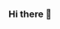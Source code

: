 ### Hi there 👋

<!--
**Frank6496/Frank6496** is a ✨ _special_ ✨ repository because its `README.md` (this file) appears on your GitHub profile.

Here are some ideas to get you started:
### Francis Njoroge Muthoni
I'm a Bsc Software Engineering student with a diverse knowledge and skills in tech, I'm an Explore Data Science graduate in Data Science.
- 🔭 I’m currently working on a Competitor Analysis project.
- 🌱 I’m currently learning AWS Udacity Nanodegree program.
- 👯 I’m looking to collaborate on cool stuffs and learning new things.
- 🤔 I’m looking for help with ML Engineering mentorship.
- 💬 Ask me about Data Science, Data Engineering, Data Analytics, AWS Cloud Engineering, General Software Engineering related topics.
- 📫 How to reach me: [linkedin]("https://www.linkedin.com/in/devnjoro").
- 😄 Pronouns: Mr/He/Him.
- ⚡ Fun fact: I'm addicted to learning new, challenging and amazing stuffs.
-->
